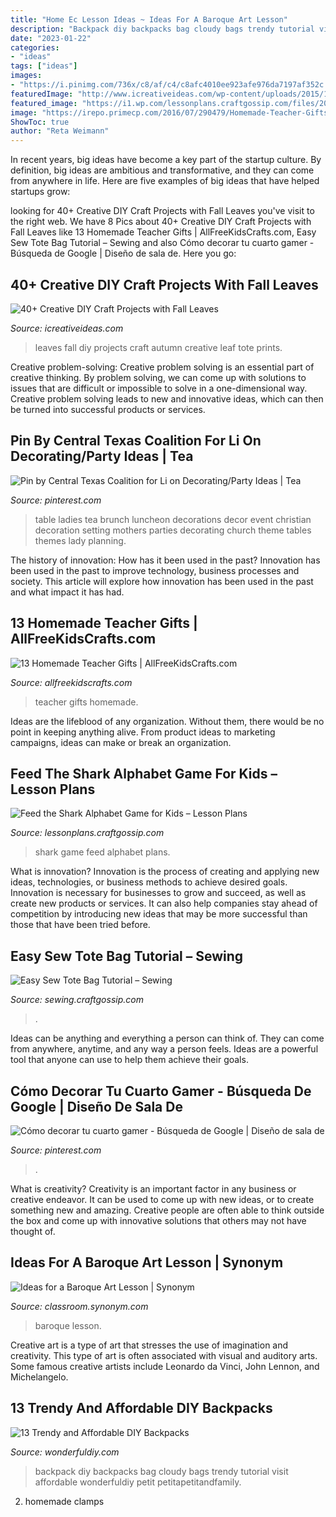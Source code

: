 ```yaml
---
title: "Home Ec Lesson Ideas ~ Ideas For A Baroque Art Lesson"
description: "Backpack diy backpacks bag cloudy bags trendy tutorial visit affordable wonderfuldiy petit petitapetitandfamily"
date: "2023-01-22"
categories:
- "ideas"
tags: ["ideas"]
images:
- "https://i.pinimg.com/736x/c8/af/c4/c8afc4010ee923afe976da7197af352c.jpg"
featuredImage: "http://www.icreativeideas.com/wp-content/uploads/2015/10/leaf8.jpg"
featured_image: "https://i1.wp.com/lessonplans.craftgossip.com/files/2015/01/Feed-the-Shark-Alphabet-Game-for-Kids.jpg"
image: "https://irepo.primecp.com/2016/07/290479/Homemade-Teacher-Gifts-Collage_ExtraLarge800_ID-1766726.jpg?v=1766726"
ShowToc: true
author: "Reta Weimann"
---
```



In recent years, big ideas have become a key part of the startup culture. By definition, big ideas are ambitious and transformative, and they can come from anywhere in life. Here are five examples of big ideas that have helped startups grow: 

	

		
looking for 40+ Creative DIY Craft Projects with Fall Leaves you've visit to the right web. We have 8 Pics about 40+ Creative DIY Craft Projects with Fall Leaves like 13 Homemade Teacher Gifts | AllFreeKidsCrafts.com, Easy Sew Tote Bag Tutorial – Sewing and also Cómo decorar tu cuarto gamer - Búsqueda de Google | Diseño de sala de. Here you go:
		
    
## 40+ Creative DIY Craft Projects With Fall Leaves

<img loading=lazy src="http://www.icreativeideas.com/wp-content/uploads/2015/10/leaf8.jpg" onerror="this.onerror=null;this.src='https://tse4.mm.bing.net/th?id=OIP.-iVY62jdl9qw6id_KkZfPQAAAA&amp;pid=15.1';" alt="40+ Creative DIY Craft Projects with Fall Leaves">

_Source: icreativeideas.com_

>leaves fall diy projects craft autumn creative leaf tote prints. 

	

Creative problem-solving:
Creative problem solving is an essential part of creative thinking. By problem solving, we can come up with solutions to issues that are difficult or impossible to solve in a one-dimensional way. Creative problem solving leads to new and innovative ideas, which can then be turned into successful products or services.

    
## Pin By Central Texas Coalition For Li On Decorating/Party Ideas | Tea

<img loading=lazy src="https://i.pinimg.com/736x/72/1b/98/721b98b57fe4a24588efbf407ccab604--ladies-luncheon-mothers-day-luncheon-themes.jpg" onerror="this.onerror=null;this.src='https://tse2.mm.bing.net/th?id=OIP.reXvhMsWIFhN7uK8nyftsQHaFj&amp;pid=15.1';" alt="Pin by Central Texas Coalition for Li on Decorating/Party Ideas | Tea">

_Source: pinterest.com_

>table ladies tea brunch luncheon decorations decor event christian decoration setting mothers parties decorating church theme tables themes lady planning. 

	

The history of innovation: How has it been used in the past?
Innovation has been used in the past to improve technology, business processes and society. This article will explore how innovation has been used in the past and what impact it has had.

    
## 13 Homemade Teacher Gifts | AllFreeKidsCrafts.com

<img loading=lazy src="https://irepo.primecp.com/2016/07/290479/Homemade-Teacher-Gifts-Collage_ExtraLarge800_ID-1766726.jpg?v=1766726" onerror="this.onerror=null;this.src='https://tse2.mm.bing.net/th?id=OIP.3aPh_5KzmQLqKewQ4adyNwHaLG&amp;pid=15.1';" alt="13 Homemade Teacher Gifts | AllFreeKidsCrafts.com">

_Source: allfreekidscrafts.com_

>teacher gifts homemade. 

	

Ideas are the lifeblood of any organization. Without them, there would be no point in keeping anything alive. From product ideas to marketing campaigns, ideas can make or break an organization.

    
## Feed The Shark Alphabet Game For Kids – Lesson Plans

<img loading=lazy src="https://i1.wp.com/lessonplans.craftgossip.com/files/2015/01/Feed-the-Shark-Alphabet-Game-for-Kids.jpg" onerror="this.onerror=null;this.src='https://tse1.mm.bing.net/th?id=OIP.qkOhySgNwdlBQ2g1kjXDMAHaLH&amp;pid=15.1';" alt="Feed the Shark Alphabet Game for Kids – Lesson Plans">

_Source: lessonplans.craftgossip.com_

>shark game feed alphabet plans. 

	

What is innovation?
Innovation is the process of creating and applying new ideas, technologies, or business methods to achieve desired goals. Innovation is necessary for businesses to grow and succeed, as well as create new products or services. It can also help companies stay ahead of competition by introducing new ideas that may be more successful than those that have been tried before.

    
## Easy Sew Tote Bag Tutorial – Sewing

<img loading=lazy src="https://beginnersewingprojects.com/wp-content/uploads/2021/04/Final-Tote-Bag-12.jpg" onerror="this.onerror=null;this.src='https://tse4.mm.bing.net/th?id=OIP.L5GNoYOahRlTkfCmsgCIaAHaLH&amp;pid=15.1';" alt="Easy Sew Tote Bag Tutorial – Sewing">

_Source: sewing.craftgossip.com_

>. 

	

Ideas can be anything and everything a person can think of. They can come from anywhere, anytime, and any way a person feels. Ideas are a powerful tool that anyone can use to help them achieve their goals.

    
## Cómo Decorar Tu Cuarto Gamer - Búsqueda De Google | Diseño De Sala De

<img loading=lazy src="https://i.pinimg.com/736x/c8/af/c4/c8afc4010ee923afe976da7197af352c.jpg" onerror="this.onerror=null;this.src='https://tse1.mm.bing.net/th?id=OIP.FNwkPNLr4ba-aiEqJz_yigHaE8&amp;pid=15.1';" alt="Cómo decorar tu cuarto gamer - Búsqueda de Google | Diseño de sala de">

_Source: pinterest.com_

>. 

	

What is creativity?
Creativity is an important factor in any business or creative endeavor. It can be used to come up with new ideas, or to create something new and amazing. Creative people are often able to think outside the box and come up with innovative solutions that others may not have thought of.

    
## Ideas For A Baroque Art Lesson | Synonym

<img loading=lazy src="https://img-aws.ehowcdn.com/600x600/cpi.studiod.com/www_ehow_com/i.ehow.com/images/a07/pl/64/ideas-baroque-art-lesson-800x800.jpg" onerror="this.onerror=null;this.src='https://tse4.mm.bing.net/th?id=OIP.T1k823VeLV0x-UKMyg_1PwHaHa&amp;pid=15.1';" alt="Ideas for a Baroque Art Lesson | Synonym">

_Source: classroom.synonym.com_

>baroque lesson. 

	

Creative art is a type of art that stresses the use of imagination and creativity. This type of art is often associated with visual and auditory arts. Some famous creative artists include Leonardo da Vinci, John Lennon, and Michelangelo.

    
## 13 Trendy And Affordable DIY Backpacks

<img loading=lazy src="https://cdn.wonderfuldiy.com/wp-content/uploads/2017/09/Cloudy-backpack-.jpeg" onerror="this.onerror=null;this.src='https://tse3.mm.bing.net/th?id=OIP.htrNo4OmqG9ziqYU3sb4pgHaLI&amp;pid=15.1';" alt="13 Trendy and Affordable DIY Backpacks">

_Source: wonderfuldiy.com_

>backpack diy backpacks bag cloudy bags trendy tutorial visit affordable wonderfuldiy petit petitapetitandfamily. 

	

2. homemade clamps

